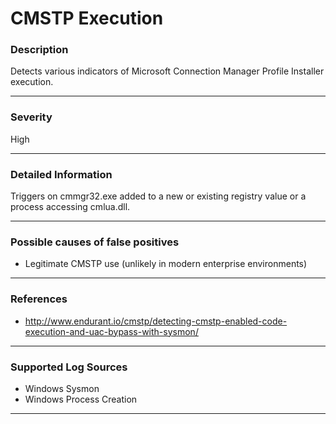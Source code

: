 # CMSTP Execution
### Description

Detects various indicators of Microsoft Connection Manager Profile Installer execution.

-------------------
### Severity

High

-------------------

### Detailed Information

Triggers on cmmgr32.exe added to a new or existing registry value or a process accessing cmlua.dll.

-------------------

### Possible causes of false positives

- Legitimate CMSTP use (unlikely in modern enterprise environments)

-------------------
### References

- http://www.endurant.io/cmstp/detecting-cmstp-enabled-code-execution-and-uac-bypass-with-sysmon/

-------------------
### Supported Log Sources

- Windows Sysmon
- Windows Process Creation

-------------------
